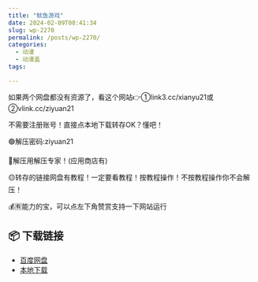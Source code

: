 ```yaml
---
title: "鱿鱼游戏"
date: 2024-02-09T08:41:34
slug: wp-2270
permalink: /posts/wp-2270/
categories:
  - 动漫
  - 动漫盖
tags:

---
```


如果两个网盘都没有资源了，看这个网站👉①link3.cc/xianyu21或②vlink.cc/ziyuan21

不需要注册账号！直接点本地下载转存OK？懂吧！

🟢解压密码:ziyuan21

🔵解压用解压专家！(应用商店有)

🟡转存的链接网盘有教程！一定要看教程！按教程操作！不按教程操作你不会解压！

💰🈶能力的宝，可以点左下角赞赏支持一下网站运行

## 📦 下载链接
- [百度网盘](https://blziyuan21.com/pay-download/2270?key=2d27fac31d&down_id=0)
- [本地下载](https://blziyuan21.com/pay-download/2270?key=2d27fac31d&down_id=1)

